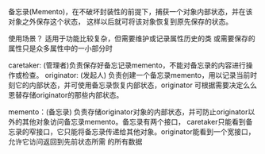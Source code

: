 备忘录(Memento)，在不破坏封装性的前提下，捕获一个对象内部状态，并在该对象之外保存这个状态，
这样以后就可将该对象恢复到原先保存的状态。


使用场景？
    适用于功能比较复杂，但需要维护或记录属性历史的类
    或需要保存的属性只是众多属性中的一小部分时


caretaker: (管理者)负责保存好备忘记录memento，不能对备忘录的内容进行操作或检查。
originator: (发起人)
    负责创建一个备忘录memento，用以记录当前时刻它的内部状态，并可使用备忘录恢复内部状态，originator
可根据需要决定么么恩替存储originator的那些内部状态。

memento：(备忘录)
    负责存储originator对象的内部状态，并可防止originator以外的其他对象访问备忘录memento。备忘录有两个接口，
caretaker只能看到备忘录的窄接口，它只能将备忘录传递给其他对象。originator能看到一个宽接口，允许它访问返回到先前状态所需
的所有数据